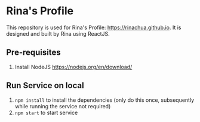 # Rina's Profile
This repository is used for Rina's Profile: https://rinachua.github.io.
It is designed and built by Rina using ReactJS.

## Pre-requisites
1. Install NodeJS https://nodejs.org/en/download/

## Run Service on local
1. `npm install` to install the dependencies (only do this once, subsequently while running the service not required)
2. `npm start` to start service
